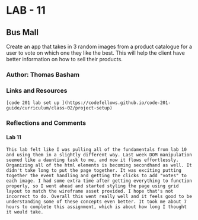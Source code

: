 # LAB - 11

## Bus Mall 

Create an app that takes in 3 random images from a product catalogue for a user to vote on which one they like the best. This will help the client have better information on how to sell their products. 

### Author: Thomas Basham

### Links and Resources

    
    [code 201 lab set up ](https://codefellows.github.io/code-201-guide/curriculum/class-02/project-setup)

### Reflections and Comments


   
#### Lab 11
    This lab felt like I was pulling all of the fundamentals from lab 10 and using them in a slightly different way. Last week DOM manipulation seemed like a daunting task to me, and now it flows effortlessly. Organizing all of the html elements is becoming secondhand as well. It didn't take long to put the page together. It was exciting putting together the event handling and getting the clicks to add "votes" to each image. I had some extra time after getting everything to function properly, so I went ahead and started styling the page using grid layout to match the wireframe asset provided. I hope that's not incorrect to do. Overall this went really well and it feels good to be understanding some of these concepts even better. It took me about 7 hours to complete this assignment, which is about how long I thought it would take. 

